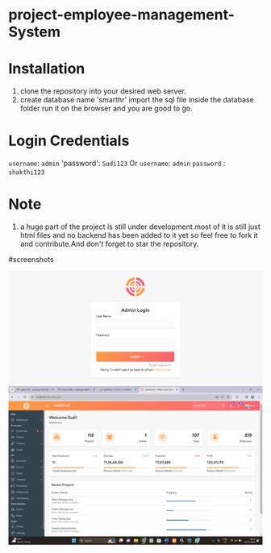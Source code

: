 # project-employee-management-System

# Installation
 1. clone the repository into your desired web server.
 2. create database name 'smarthr'
 import the sql file inside the database folder
 run it on the browser and you are good to go.

 # Login Credentials
 `username`: `admin`
 'password': `Sudi123`
 Or
 `username`: `admin`
`password` : `shakthi123`

# Note
 1. a huge part of the project is still under development.most of it is still just html files and no backend has been added to it yet so feel free to fork it and contribute.And don't forget to star the repository.

 
#screenshots

![ScreenShot](screenshots/login.png?raw=true "Login page")
![Dashboard](screenshots/dashboard.png?raw=true "Dashbaord page")
